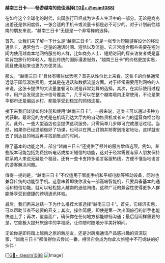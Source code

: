 **越南三日卡——畅游越南的绝佳选择[[TG💪+ @esim1088](https://t.me/s/esim1088)]**

在如今这个全球化的时代，出国旅行已经成为许多人生活中的一部分。无论是商务出差还是休闲度假，一张合适的手机卡或流量卡都是必不可少的。对于计划前往越南的朋友来说，“越南三日卡”无疑是一个非常棒的选择。

首先，让我们来了解一下什么是“越南三日卡”。这是一张专为短期游客设计的移动通信卡，通常包含一定量的通话时间、短信以及流量。它非常适合那些需要在短时间内使用越南本地网络服务的人群，比如商务人士、短期访问的探亲访友者或是喜欢背包旅行的年轻人。相比传统的国际漫游服务，“越南三日卡”的价格更加实惠，而且使用起来也更为方便灵活。

那么，“越南三日卡”具体有哪些优势呢？首先从性价比上来看，这张卡的价格通常远低于国际漫游费用，尤其是在通话和数据流量方面。对于经常需要用到网络的人来说，这张卡提供的大流量套餐可以说是非常划算的选择。其次，在实际使用过程中，用户会发现这张卡信号覆盖广，几乎可以在整个越南境内正常使用，不论是繁华都市还是偏远乡村，都能享受到稳定的网络连接。

接下来我们谈谈如何注册和使用“越南三日卡”。一般来说，这类卡可以通过多种方式获取。最常见的方式是在机场到达大厅内的自动售货机或者专门的运营商柜台购买。此外，一些大型酒店也会提供这项服务，只需简单几步即可完成激活过程。当然，如果你已经提前做好了功课，也可以在网上订购并邮寄到指定地址，这样就省去了到达目的地后再寻找销售点的时间。

除了基本的功能之外，部分“越南三日卡”还提供了额外的服务增值选项。例如，某些版本可能包括免费接听电话或接听短信的功能，这对于经常需要与家人朋友保持联系的人来说无疑是个福音。还有一些卡支持多语言客服热线，方便不懂当地语言的游客解决问题。

值得一提的是，“越南三日卡”不仅适用于智能手机和平板电脑等移动设备，同时也兼容传统的功能型手机。这意味着即使你没有一部高端智能机，只要具备基本的通话和短信功能，就可以轻松接入越南的通信网络。这种广泛的兼容性使得更多人群能够享受到便捷的跨境通讯体验。

最后，我们再来总结一下为什么推荐大家选择“越南三日卡”。首先，它经济实惠，可以帮助节省不必要的开支；其次，操作简便，即使是第一次出国旅行的新手也能快速上手；再次，覆盖面广，确保你在任何地方都能顺畅沟通；最后但同样重要的是，它能极大提升旅途中的幸福感，让你随时随地分享美好瞬间。

无论你是即将踏上越南之旅的新朋友，还是对跨境通讯产品感兴趣的资深玩家，“越南三日卡”都值得你去尝试一番。相信它会成为你此次旅程中不可或缺的好伙伴！

[[TG💪+ @esim1088](https://t.me/s/esim1088) ![Image](https://i.postimg.cc/4NQfJmqS/Snipaste-2025-05-13-00-14-12.png)]